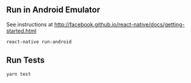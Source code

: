 ## Run in Android Emulator

See instructions at http://facebook.github.io/react-native/docs/getting-started.html

``` shell
react-native run-android
```

## Run Tests

``` shell
yarn test
```
